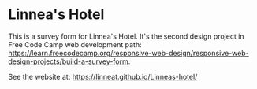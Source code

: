 # Linnea's Hotel

This is a survey form for Linnea's Hotel. It's the second design project in Free Code Camp web development path: https://learn.freecodecamp.org/responsive-web-design/responsive-web-design-projects/build-a-survey-form.

See the website at: https://linneat.github.io/Linneas-hotel/
